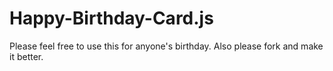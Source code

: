 # Happy-Birthday-Card.js


Please feel free to use this for anyone's birthday. Also please fork and make it better.
